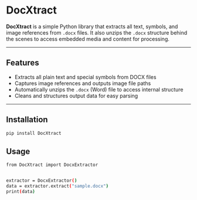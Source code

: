 # DocXtract

**DocXtract** is a simple Python library that extracts all text, symbols, and image references from `.docx` files. It also unzips the `.docx` structure behind the scenes to access embedded media and content for processing.

---

## Features

- Extracts all plain text and special symbols from DOCX files  
- Captures image references and outputs image file paths  
- Automatically unzips the `.docx` (Word) file to access internal structure  
- Cleans and structures output data for easy parsing  

---

## Installation

```bash
pip install DocXtract
```

## Usage

```bash
from DocXtract import DocxExtractor


extractor = DocxExtractor()
data = extractor.extract("sample.docx")
print(data)

```